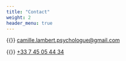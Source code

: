 ```yaml
---
title: "Contact"
weight: 2
header_menu: true
---
```


{{<icon class="fa fa-envelope">}}&nbsp;[camille.lambert.psychologue@gmail.com](mailto:camille.lambert.psychologue@gmail.com)

{{<icon class="fa fa-phone">}}&nbsp;[+33 7 45 05 44 34](tel:+33745054434)
